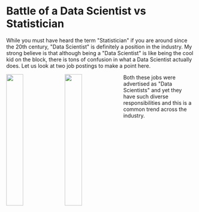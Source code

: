 # Battle of a Data Scientist vs Statistician 

While you must have heard the term "Statistician" if you are around since the 20th century, "Data Scientist" is definitely a position in the industry. My 
strong believe is that although being a "Data Scientist" is like being the cool kid on the block, there is tons of confusion in what a Data Scientist actually 
does. Let us look at two job postings to make a point here.

<img src="https://user-images.githubusercontent.com/29751013/187302424-076ebf2e-2a14-408b-8095-af996b811ff7.png" style="float: left; width: 30%; margin-right: 1%; margin-bottom: 0.5em;">    <img src="https://user-images.githubusercontent.com/29751013/187302020-0798cece-cd5f-453a-ad96-16f15ed0fe08.png" style="float: left; width: 30%; margin-right: 1%; margin-bottom: 0.5em;">

Both these jobs were advertised as "Data Scientists" and yet they have such diverse responsibilities and this is a common trend across the industry. 
